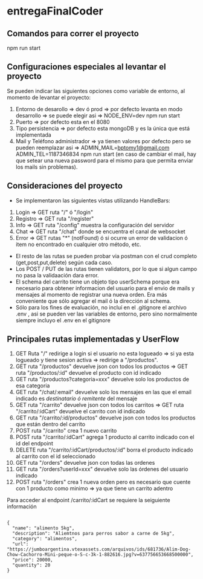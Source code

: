 # entregaFinalCoder

## Comandos para correr el proyecto
npm run start

## Configuraciones especiales al levantar el proyecto
Se pueden indicar las siguientes opciones como variable de entorno, al momento de levantar el proyecto:
1. Entorno de desarollo => dev ó prod => por defecto levanta en modo desarrollo => se puede elegir asi => NODE_ENV=dev npm run start
2. Puerto => por defecto esta en el 8080
3. Tipo persistencia => por defecto esta mongoDB y es la única que está implementada
4. Mail y Teléfono administrador => ya tienen valores por defecto pero se pueden reemplazar asi => ADMIN_MAIL=bptomy1@gmail.com ADMIN_TEL=1187346834 npm run start (en caso de cambiar el mail, hay que setear una nueva password para el mismo para que permita enviar los mails sin problemas).

## Consideraciones del proyecto

- Se implementaron las siguientes vistas utilizando HandleBars:
1. Login => GET ruta "/" ó "/login"
2. Registro => GET ruta "/register"
3. Info => GET ruta "/config" muestra la configuración del servidor
4. Chat => GET ruta "/chat" donde se encuentra el canal de websocket
5. Error => GET rutas "*" (notFound) ó si ocurre un error de validacion ó item no encontrado en cualquier otro método, etc. 

- El resto de las rutas se pueden probar via postman con el crud completo (get,post,put,delete) según cada caso.
- Los POST / PUT de las rutas tienen validators, por lo que si algun campo no pasa la validaación dara error.
- El schema del carrito tiene un objeto tipo userSchema porque era necesario para obtener informacion del usuario para el envio de mails y mensajes al momento de registrar una nueva orden. Era más conveniente que sólo agregar el mail ó la dirección al schema.
- Sólo para los fines de evaluación, no incluí en el .gitignore el archivo .env , asi se pueden ver las variables de entorno, pero sino normalmente siempre incluyo el .env en el gitignore

## Principales rutas implementadas y UserFlow

1. GET Ruta "/" redirige a login si el usuario no esta logueado => si ya esta logueado y tiene sesion activa => redirige a "/productos". 
2. GET ruta "/productos" devuelve json con todos los productos =>  GET ruta "/productos/:id" devuelve el producto con id indicado
3. GET ruta "/productos?categoria=xxx" devuelve solo los productos de esa categoria
4. GET ruta "/chat/:email" devuelve solo los mensajes en las que el email indicado es *destinatario ó remitente* del mensaje
5. GET ruta "/carrito" devuelve json con todos los carritos =>  GET ruta "/carrito/:idCart" devuelve el carrito con id indicado
5. GET ruta "/carrito/:id/productos" devuelve json con todos los productos que están dentro del carrito
6. POST ruta "/carrito" crea 1 nuevo carrito
7. POST ruta "/carrito/:idCart" agrega 1 producto al carrito indicado con el id del endpoint
8. DELETE ruta "/carrito/:idCart/productos/:id" borra el producto indicado al carrito con el id seleccionado
9. GET ruta "/orders" devuelve json con todas las ordenes
10. GET ruta "/orders?userId=xxx" devuelve solo las órdenes del usuario indicado
11. POST ruta "/orders" crea 1 nueva orden pero es necesario que cuente con 1 producto como minimo => ya que tiene un carrito adentro


Para acceder al endpoint /carrito/:idCart se requiere la seiguiente información

```

{
  "name": "alimento 5kg",
  "description": "Aliemtnos para perros sabor a carne de 5kg",
  "category": "alimentos",
  "url": "https://jumboargentina.vtexassets.com/arquivos/ids/681736/Alim-Dog-Chow-Cachorro-Mini-peque-o-S-c-3k-1-882616.jpg?v=637756653668500000",
  "price": 20000,
  "quantity": 20
}

```
